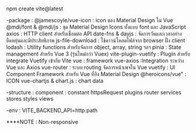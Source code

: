 npm create vite@latest

-package : 
    @jamescoyle/vue-icon : icon ของ Material Design ใน Vue
    @mdi/font & @mdi/js : ชุด Material Design Icons ทั้งแบบ font และ JavaScript
    axios : HTTP client สำหรับเชื่อมต่อ API
    date-fns & dayjs : จัดการวันและเวลาอย่างยืดหยุ่นและมีประสิทธิภาพ
    js-file-download : ใช้ดาวน์โหลดไฟล์จาก browser ฝั่ง client
    lodash : Utility functions สำหรับจัดการ object, array, string ฯลฯ
    pinia : State management สำหรับ Vue 3 (รุ่นใหม่กว่า Vuex)
    vite-plugin-vuetify : Plugin สำหรับ integrate Vuetify เข้ากับ Vite
    vue : framework
    vue-axios :Integration ระหว่าง Vue และ Axios
    vue-router : ระบบ routing จัดการหน้าเพจใน Vue
    vuetify : UI Component Framework สำหรับ Vue ที่อิง Material Design
    @heroicons/vue" : ICON
    vue-chartjs & chart.js : chart data

    
-structure : 
    component : 
    constant
    httpsRequest
    plugins
    router
    services
    stores
    styles
    views

-env :
    VITE_BACKEND_API=http:path

****NOTE : Non-responsive